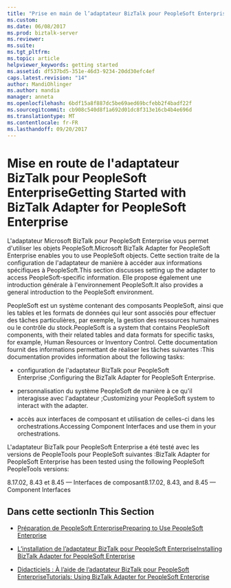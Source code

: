 ```yaml
---
title: "Prise en main de l’adaptateur BizTalk pour PeopleSoft Enterprise | Documents Microsoft"
ms.custom: 
ms.date: 06/08/2017
ms.prod: biztalk-server
ms.reviewer: 
ms.suite: 
ms.tgt_pltfrm: 
ms.topic: article
helpviewer_keywords: getting started
ms.assetid: df537bd5-351e-46d3-9234-20dd30efc4ef
caps.latest.revision: "14"
author: MandiOhlinger
ms.author: mandia
manager: anneta
ms.openlocfilehash: 6bdf15a8f887dc5be69aed69bcfebb2f4badf22f
ms.sourcegitcommit: cb908c540d8f1a692d01dc8f313e16cb4b4e696d
ms.translationtype: MT
ms.contentlocale: fr-FR
ms.lasthandoff: 09/20/2017
---
```

# <a name="getting-started-with-biztalk-adapter-for-peoplesoft-enterprise"></a><span data-ttu-id="def69-102">Mise en route de l'adaptateur BizTalk pour PeopleSoft Enterprise</span><span class="sxs-lookup"><span data-stu-id="def69-102">Getting Started with BizTalk Adapter for PeopleSoft Enterprise</span></span>
<span data-ttu-id="def69-103">L'adaptateur Microsoft BizTalk pour PeopleSoft Enterprise vous permet d'utiliser les objets PeopleSoft.</span><span class="sxs-lookup"><span data-stu-id="def69-103">Microsoft BizTalk Adapter for PeopleSoft Enterprise enables you to use PeopleSoft objects.</span></span> <span data-ttu-id="def69-104">Cette section traite de la configuration de l'adaptateur de manière à accéder aux informations spécifiques à PeopleSoft.</span><span class="sxs-lookup"><span data-stu-id="def69-104">This section discusses setting up the adapter to access PeopleSoft-specific information.</span></span> <span data-ttu-id="def69-105">Elle propose également une introduction générale à l'environnement PeopleSoft.</span><span class="sxs-lookup"><span data-stu-id="def69-105">It also provides a general introduction to the PeopleSoft environment.</span></span>  
  
 <span data-ttu-id="def69-106">PeopleSoft est un système contenant des composants PeopleSoft, ainsi que les tables et les formats de données qui leur sont associés pour effectuer des tâches particulières, par exemple, la gestion des ressources humaines ou le contrôle du stock.</span><span class="sxs-lookup"><span data-stu-id="def69-106">PeopleSoft is a system that contains PeopleSoft components, with their related tables and data formats for specific tasks, for example, Human Resources or Inventory Control.</span></span> <span data-ttu-id="def69-107">Cette documentation fournit des informations permettant de réaliser les tâches suivantes :</span><span class="sxs-lookup"><span data-stu-id="def69-107">This documentation provides information about the following tasks:</span></span>  
  
-   <span data-ttu-id="def69-108">configuration de l'adaptateur BizTalk pour PeopleSoft Enterprise ;</span><span class="sxs-lookup"><span data-stu-id="def69-108">Configuring the BizTalk Adapter for PeopleSoft Enterprise.</span></span>  
  
-   <span data-ttu-id="def69-109">personnalisation du système PeopleSoft de manière à ce qu'il interagisse avec l'adaptateur ;</span><span class="sxs-lookup"><span data-stu-id="def69-109">Customizing your PeopleSoft system to interact with the adapter.</span></span>  
  
-   <span data-ttu-id="def69-110">accès aux interfaces de composant et utilisation de celles-ci dans les orchestrations.</span><span class="sxs-lookup"><span data-stu-id="def69-110">Accessing Component Interfaces and use them in your orchestrations.</span></span>  
  
 <span data-ttu-id="def69-111">L'adaptateur BizTalk pour PeopleSoft Enterprise a été testé avec les versions de PeopleTools pour PeopleSoft suivantes :</span><span class="sxs-lookup"><span data-stu-id="def69-111">BizTalk Adapter for PeopleSoft Enterprise has been tested using the following PeopleSoft PeopleTools versions:</span></span>  
  
 <span data-ttu-id="def69-112">8.17.02, 8.43 et 8.45 — Interfaces de composant</span><span class="sxs-lookup"><span data-stu-id="def69-112">8.17.02, 8.43, and 8.45 — Component Interfaces</span></span>  
  
## <a name="in-this-section"></a><span data-ttu-id="def69-113">Dans cette section</span><span class="sxs-lookup"><span data-stu-id="def69-113">In This Section</span></span>  
  
-   [<span data-ttu-id="def69-114">Préparation de PeopleSoft Enterprise</span><span class="sxs-lookup"><span data-stu-id="def69-114">Preparing to Use PeopleSoft Enterprise</span></span>](../core/preparing-to-use-peoplesoft-enterprise.md)  
  
-   [<span data-ttu-id="def69-115">L’installation de l’adaptateur BizTalk pour PeopleSoft Enterprise</span><span class="sxs-lookup"><span data-stu-id="def69-115">Installing BizTalk Adapter for PeopleSoft Enterprise</span></span>](../core/installing-biztalk-adapter-for-peoplesoft-enterprise.md)  
  
-   [<span data-ttu-id="def69-116">Didacticiels : À l’aide de l’adaptateur BizTalk pour PeopleSoft Enterprise</span><span class="sxs-lookup"><span data-stu-id="def69-116">Tutorials: Using BizTalk Adapter for PeopleSoft Enterprise</span></span>](../core/tutorials-using-biztalk-adapter-for-peoplesoft-enterprise.md)